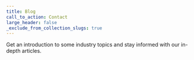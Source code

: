 ```yaml
---
title: Blog
call_to_action: Contact
large_header: false
_exclude_from_collection_slugs: true
---
```

Get an introduction to some industry topics and stay informed with our in-depth articles.
